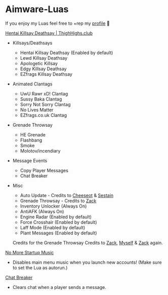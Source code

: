 # Aimware-Luas
If you enjoy my Luas feel free to +rep my [profile](https://aimware.net/forum/user/419881/reputation/add) 🤡

[Hentai Killsay Deathsay | ThighHighs.club](https://aimware.net/forum/thread/151605)

* Killsays/Deathsays
  * Hentai Killsay Deathsay (Enabled by default)
  * Lewd Killsay Deathsay
  * Apologetic Killsay 
  * Edgy Killsay Deathsay
  * EZfrags Killsay Deathsay
  
* Animated Clantags
  * UwU Rawr xD! Clantag
  * Sussy Baka Clantag
  * Sorry Not Sorry Clantag
  * No Lives Matter
  * EZfrags.co.uk Clantag
  
* Grenade Throwsay
  * HE Grenade
  * Flashbang
  * Smoke
  * Molotov/incendiary
  
* Message Events
  * Copy Player Messages
  * Chat Breaker

* Misc
  * Auto Update - Credits to [Cheeseot](https://aimware.net/forum/user/215088) & [Sestain](https://aimware.net/forum/user/219942)
  * Grenade Throwsay - Credits to [Zack](https://aimware.net/forum/user/36169)
  * Inventory Unlocker (Always On)
  * AntiAFK (Always On)
  * Engine Radar (Enabled by default)
  * Force Crosshair (Enabled by default)
  * Laff Mode (Enabled by default)
  * Plant Messages (Enabled by default)
  
  Credits for the Grenade Throwsay Credits to [Zack](https://aimware.net/forum/user/36169), [Myself](https://aimware.net/forum/user/419881) & [Zack](https://github.com/Zack2kl) again.

[No More Startup Music](https://aimware.net/forum/thread/152562)
* Disables main menu music when you launch new accounts! (Make sure to set the Lua as autorun.)

[Chat Breaker](https://aimware.net/forum/thread/153008)
* Clears chat when a player sends a message.
